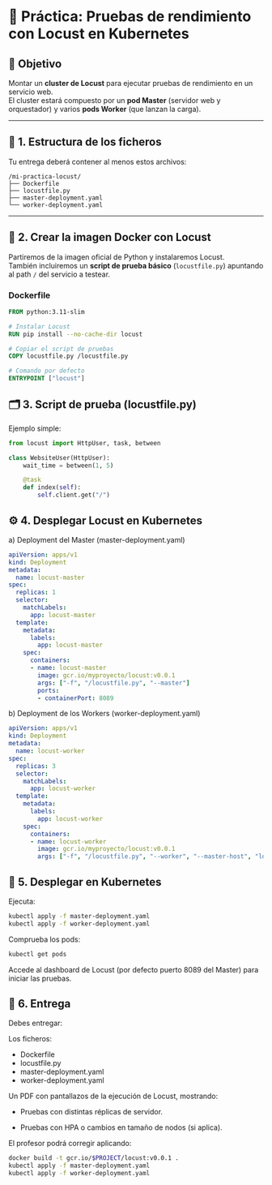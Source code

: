# 🧪 Práctica: Pruebas de rendimiento con Locust en Kubernetes

## 🎯 Objetivo
Montar un **cluster de Locust** para ejecutar pruebas de rendimiento en un servicio web.  
El cluster estará compuesto por un **pod Master** (servidor web y orquestador) y varios **pods Worker** (que lanzan la carga).

---

## 🧱 1. Estructura de los ficheros

Tu entrega deberá contener al menos estos archivos:

```
/mi-practica-locust/
├── Dockerfile
├── locustfile.py
├── master-deployment.yaml
└── worker-deployment.yaml
```


---

## 🧩 2. Crear la imagen Docker con Locust

Partiremos de la imagen oficial de Python y instalaremos Locust.  
También incluiremos un **script de prueba básico** (`locustfile.py`) apuntando al path `/` del servicio a testear.

### Dockerfile

```dockerfile
FROM python:3.11-slim

# Instalar Locust
RUN pip install --no-cache-dir locust

# Copiar el script de pruebas
COPY locustfile.py /locustfile.py

# Comando por defecto
ENTRYPOINT ["locust"]
```
## 🗂️ 3. Script de prueba (locustfile.py)

Ejemplo simple:
```python
from locust import HttpUser, task, between

class WebsiteUser(HttpUser):
    wait_time = between(1, 5)

    @task
    def index(self):
        self.client.get("/")

```

## ⚙️ 4. Desplegar Locust en Kubernetes

a) Deployment del Master (master-deployment.yaml)

```yaml
apiVersion: apps/v1
kind: Deployment
metadata:
  name: locust-master
spec:
  replicas: 1
  selector:
    matchLabels:
      app: locust-master
  template:
    metadata:
      labels:
        app: locust-master
    spec:
      containers:
      - name: locust-master
        image: gcr.io/myproyecto/locust:v0.0.1
        args: ["-f", "/locustfile.py", "--master"]
        ports:
        - containerPort: 8089
```

b) Deployment de los Workers (worker-deployment.yaml)

```yaml
apiVersion: apps/v1
kind: Deployment
metadata:
  name: locust-worker
spec:
  replicas: 3
  selector:
    matchLabels:
      app: locust-worker
  template:
    metadata:
      labels:
        app: locust-worker
    spec:
      containers:
      - name: locust-worker
        image: gcr.io/myproyecto/locust:v0.0.1
        args: ["-f", "/locustfile.py", "--worker", "--master-host", "locust-master"]

```

## 🚀 5. Desplegar en Kubernetes

Ejecuta:

```bash
kubectl apply -f master-deployment.yaml
kubectl apply -f worker-deployment.yaml
```

Comprueba los pods:

```bash
kubectl get pods
```

Accede al dashboard de Locust (por defecto puerto 8089 del Master) para iniciar las pruebas.

## 📜 6. Entrega

Debes entregar:

Los ficheros:

- Dockerfile
- locustfile.py
- master-deployment.yaml
- worker-deployment.yaml

Un PDF con pantallazos de la ejecución de Locust, mostrando:

- Pruebas con distintas réplicas de servidor.

- Pruebas con HPA o cambios en tamaño de nodos (si aplica).

El profesor podrá corregir aplicando:

```bash
docker build -t gcr.io/$PROJECT/locust:v0.0.1 .
kubectl apply -f master-deployment.yaml
kubectl apply -f worker-deployment.yaml
```